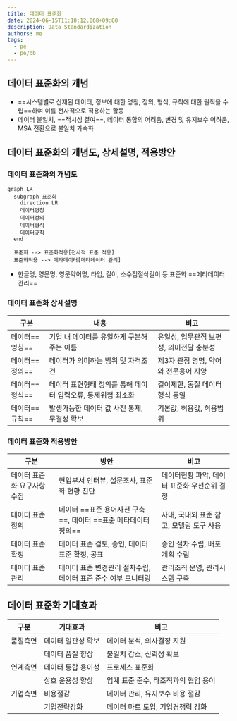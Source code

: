 ```yaml
---
title: 데이터 표준화
date: 2024-06-15T11:10:12.068+09:00
description: Data Standardization
authors: me
tags:
  - pe
  - pe/db
---
```


## 데이터 표준화의 개념

- ==시스템별로 산재된 데이터, 정보에 대한 명칭, 정의, 형식, 규칙에 대한 원칙을 수립==하여 이를 전사적으로 적용하는 활동
- 데이터 불일치, ==적시성 결여==, 데이터 통합의 어려움, 변경 및 유지보수 어려움, MSA 전환으로 불일치 가속화

## 데이터 표준화의 개념도, 상세설명, 적용방안

### 데이터 표준화의 개념도

```mermaid
graph LR
  subgraph 표준화
    direction LR
    데이터명칭
    데이터정의
    데이터형식
    데이터규칙
  end

  표준화 --> 표준화적용[전사적 표준 적용]
  표준화적용 --> 메타데이터[메타데이터 관리]
```

- 한글명, 영문명, 영문약어명, 타입, 길이, 소수점절삭길이 등 표준화 ==메타데이터 관리==

### 데이터 표준화 상세설명

| 구분 | 내용 | 비고 |
| --- | --- | --- |
| 데이터==명칭== | 기업 내 데이터를 유일하게 구분해주는 이름    | 유일성, 업무관점 보편성, 의미전달 충분성 |
| 데이터==정의== | 데이터가 의미하는 범위 및 자격조건   | 제3자 관점 명명, 약어와 전문용어 지양    |
| 데이터==형식== | 데이터 표현형태 정의를 통해 데이터 입력오류, 통제위험 최소화 | 길이제한, 동질 데이터형식 통일   |
| 데이터==규칙== | 발생가능한 데이터 값 사전 통제, 무결성 확보  | 기본값, 허용값, 허용범위 |

### 데이터 표준화 적용방안

| 구분 | 방안 | 비고 |
| --- | --- | --- |
| 데이터 표준화 요구사항 수집 | 현업부서 인터뷰, 설문조사, 표준화 현황 진단 | 데이터현황 파악, 데이터 표준화 우선순위 결정 |
| 데이터 표준 정의 | 데이터 ==표준 용어사전 구축==, 데이터 ==표준 메타데이터 정의== | 사내, 국내외 표준 참고, 모델링 도구 사용 |
| 데이터 표준 확정 | 데이터 표준 검토, 승인, 데이터 표준 확정, 공표 | 승인 절차 수립, 배포 계획 수립 |
| 데이터 표준 관리 | 데이터 표준 변경관리 절차수립, 데이터 표준 준수 여부 모니터링 | 관리조직 운영, 관리시스템 구축 |

## 데이터 표준화 기대효과

| 구분 | 기대효과 | 비고 |
| --- | --- | --- |
| 품질측면 | 데이터 일관성 확보 | 데이터 분석, 의사결정 지원 |
| | 데이터 품질 향상 | 불일치 감소, 신뢰성 확보 |
| 연계측면 | 데이터 통합 용이성 | 프로세스 표준화  |
| | 상호 운용성 향상 | 업계 표준 준수, 타조직과의 협업 용이 |
| 기업측면 | 비용절감 | 데이터 관리, 유지보수 비용 절감 |
| | 기업전략강화 | 데이터 마트 도입, 기업경쟁력 강화 |
